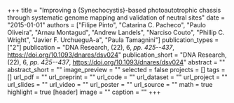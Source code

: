 +++
title = "Improving a {Synechocystis}-based photoautotrophic chassis through systematic genome mapping and validation of neutral sites"
date = "2015-01-01"
authors = ["Filipe Pinto", "Catarina C. Pacheco", "Paulo Oliveira", "Arnau Montagud", "Andrew Landels", "Narciso Couto", "Phillip C. Wright", "Javier F. UrchueguA-a", "Paula Tamagnini"]
publication_types = ["2"]
publication = "DNA Research, (22), 6, _pp. 425--437_, https://doi.org/10.1093/dnares/dsv024"
publication_short = "DNA Research, (22), 6, _pp. 425--437_, https://doi.org/10.1093/dnares/dsv024"
abstract = ""
abstract_short = ""
image_preview = ""
selected = false
projects = []
tags = []
url_pdf = ""
url_preprint = ""
url_code = ""
url_dataset = ""
url_project = ""
url_slides = ""
url_video = ""
url_poster = ""
url_source = ""
math = true
highlight = true
[header]
image = ""
caption = ""
+++
